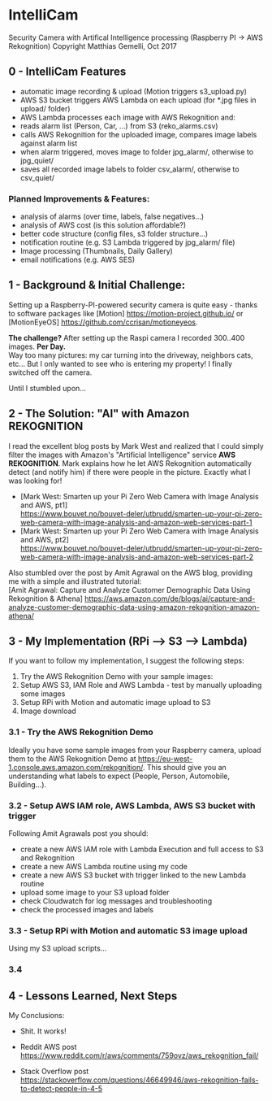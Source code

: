 # IntelliCam
Security Camera with Artifical Intelligence processing (Raspberry PI -> AWS Rekognition)
Copyright Matthias Gemelli, Oct 2017


## 0 - IntelliCam Features
- automatic image recording & upload (Motion triggers s3_upload.py)
- AWS S3 bucket triggers AWS Lambda on each upload (for *.jpg files in upload/ folder)
- AWS Lambda processes each image with AWS Rekognition and:
- reads alarm list (Person, Car, ...) from S3 (reko_alarms.csv)
- calls AWS Rekognition for the uploaded image, compares image labels against alarm list
- when alarm triggered, moves image to folder jpg_alarm/, otherwise to jpg_quiet/
- saves all recorded image labels to folder csv_alarm/, otherwise to csv_quiet/

### Planned Improvements & Features:
- analysis of alarms (over time, labels, false negatives...)
- analysis of AWS cost (is this solution affordable?)
- better code structure (config files, s3 folder structure...)
- notification routine (e.g. S3 Lambda triggered by jpg_alarm/ file)
- Image processing (Thumbnails, Daily Gallery)
- email notifications (e.g. AWS SES)


## 1 - Background & Initial Challenge:
Setting up a Raspberry-PI-powered security camera is quite easy - thanks to software packages like [Motion] <https://motion-project.github.io/> or [MotionEyeOS] <https://github.com/ccrisan/motioneyeos>.

**The challenge?**  After setting up the Raspi camera I recorded 300..400 images. **Per Day.**   
Way too many pictures: my car turning into the driveway, neighbors cats, etc...  But I only wanted to see who is entering my property! I finally switched off the camera. 

Until I stumbled upon...


## 2 - The Solution: "AI" with Amazon REKOGNITION
I read the excellent blog posts by Mark West and realized that I could simply filter the images with Amazon's "Artificial Intelligence" service **AWS REKOGNITION**.
Mark explains how he let AWS Rekognition automatically detect (and notify him) if there were people in the picture. Exactly what I was looking for! 

- [Mark West: Smarten up your Pi Zero Web Camera with Image Analysis and AWS, pt1]  
<https://www.bouvet.no/bouvet-deler/utbrudd/smarten-up-your-pi-zero-web-camera-with-image-analysis-and-amazon-web-services-part-1>
- [Mark West: Smarten up your Pi Zero Web Camera with Image Analysis and AWS, pt2]  
<https://www.bouvet.no/bouvet-deler/utbrudd/smarten-up-your-pi-zero-web-camera-with-image-analysis-and-amazon-web-services-part-2>

Also stumbled over the post by Amit Agrawal on the AWS blog, providing me with a simple and illustrated tutorial:   
[Amit Agrawal: Capture and Analyze Customer Demographic Data Using Rekognition & Athena]
<https://aws.amazon.com/de/blogs/ai/capture-and-analyze-customer-demographic-data-using-amazon-rekognition-amazon-athena/>


## 3 - My Implementation (RPi --> S3 --> Lambda)
If you want to follow my implementation, I suggest the following steps:

1. Try the AWS Rekognition Demo with your sample images: 
2. Setup AWS S3, IAM Role and AWS Lambda - test by manually uploading some images
3. Setup RPi with Motion and automatic image upload to S3
4. Image download

### 3.1 - Try the AWS Rekognition Demo
Ideally you have some sample images from your Raspberry camera, upload them to the AWS Rekognition Demo at <https://eu-west-1.console.aws.amazon.com/rekognition/>.
This should give you an understanding what labels to expect (People, Person, Automobile, Building...).


### 3.2 - Setup AWS IAM role, AWS Lambda, AWS S3 bucket with trigger
Following Amit Agrawals post you should:

- create a new AWS IAM role with Lambda Execution and full access to S3 and Rekognition
- create a new AWS Lambda routine using my code 
- create a new AWS S3 bucket with trigger linked to the new Lambda routine
- upload some image to your S3 upload folder
- check Cloudwatch for log messages and troubleshooting
- check the processed images and labels

### 3.3 - Setup RPi with Motion and automatic S3 image upload
Using my S3 upload scripts...


### 3.4


## 4 - Lessons Learned, Next Steps

My Conclusions:

- Shit. It works! 



- Reddit AWS post <https://www.reddit.com/r/aws/comments/759ovz/aws_rekognition_fail/>
- Stack Overflow post <https://stackoverflow.com/questions/46649946/aws-rekognition-fails-to-detect-people-in-4-5>
